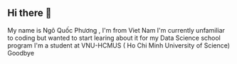 ## Hi there 👋

<!--
**pthekiller/pthekiller** is a ✨ _special_ ✨ repository because its `README.md` (this file) appears on your GitHub profile.

Here are some ideas to get you started:

- 🔭 I’m currently working on ...
- 🌱 I’m currently learning ...
- 👯 I’m looking to collaborate on ...
- 🤔 I’m looking for help with ...
- 💬 Ask me about ...
- 📫 How to reach me: ...
- 😄 Pronouns: ...
- ⚡ Fun fact: ...
-->
My name is Ngô Quốc Phương , I'm from Viet Nam
I'm currently unfamiliar to coding but wanted to start learing about it for my Data Science school program
I'm a student at VNU-HCMUS ( Ho Chi Minh University of Science) 
Goodbye
